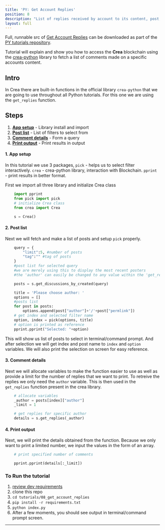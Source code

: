 ```yaml
---
title: 'PY: Get Account Replies'
position: 8
description: "List of replies received by account to its content, post, comment."
layout: full
---              
```

<span class="fa-pull-left top-of-tutorial-repo-link"><span class="first-word">Full</span>, runnable src of [Get Account Replies](https://github.com/creativechain/crea-api-doc-tutorials-py/tree/master/tutorials/08_get_account_replies) can be downloaded as part of the [PY tutorials repository](https://github.com/creativechain/crea-api-doc-tutorials-py).</span>
<br>



Tutorial will explain and show you how to access the **Crea** blockchain using the [crea-python](https://github.com/creativechain/crea-python) library to fetch a list of comments made on a specific accounts content.

## Intro

In Crea there are built-in functions in the official library `crea-python` that we are going to use throughout all Python tutorials. For this one we are using the `get_replies` function.

## Steps

1.  [**App setup**](#app-setup) - Library install and import
1.  [**Post list**](#post-list) - List of filters to select from
1.  [**Comment details**](#comment-details) - Form a query
1.  [**Print output**](#print-output) - Print results in output

#### 1. App setup <a name="app-setup"></a>

In this tutorial we use 3 packages, `pick` - helps us to select filter interactively. `crea` - crea-python library, interaction with Blockchain. `pprint` - print results in better format.

First we import all three library and initialize Crea class

```python
    import pprint
    from pick import pick
    # initialize Crea class
    from crea import Crea

    s = Crea()
```

#### 2. Post list <a name="post-list"></a>

Next we will fetch and make a list of posts and setup `pick` properly.

```python
    query = {
        "limit":5, #number of posts
        "tag":"" #tag of posts
    }
    #post list for selected query
    #we are merely using this to display the most recent posters
    #the 'author' can easily be changed to any value within the 'get_replies' function

    posts = s.get_discussions_by_created(query)

    title = 'Please choose author: '
    options = []
    #posts list
    for post in posts:
        options.append(post["author"]+'/'+post["permlink"])
    # get index and selected filter name
    option, index = pick(options, title)
    # option is printed as reference
    pprint.pprint("Selected: "+option)
```

This will show us list of posts to select in terminal/command prompt. And after selection we will get index and post name to `index` and `option` variables. We will also print the selection on screen for easy reference.

#### 3. Comment details <a name="comment-details"></a>

Next we will allocate variables to make the function easier to use as well as provide a limit for the number of replies that we want to print. To retreive the replies we only need the `author` variable. This is then used in the `get_replies` function present in the crea library.

```python
    # allocate variables
    _author = posts[index]["author"]
    _limit = 1

    # get replies for specific author
    details = s.get_replies(_author)
```

#### 4. Print output <a name="print-output"></a>

Next, we will print the details obtained from the function. Because we only want to print a limited number, we input the values in the form of an array.

```python
    # print specified number of comments

    pprint.pprint(details[:_limit])
```

### To Run the tutorial

1.  [review dev requirements](getting_started)
1.  clone this repo
1.  `cd tutorials/08_get_account_replies`
1.  `pip install -r requirements.txt`
1.  `python index.py`
1.  After a few moments, you should see output in terminal/command prompt screen.

---
